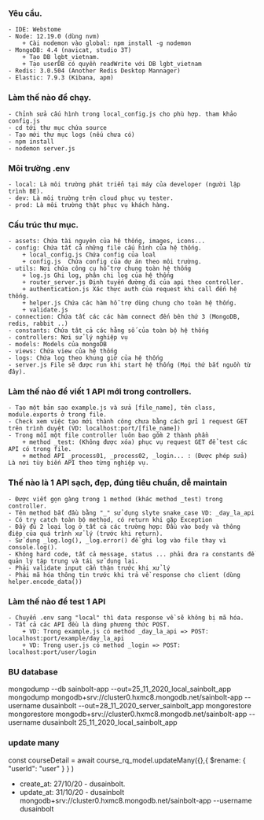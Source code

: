 ### Yêu cầu.
    - IDE: Webstome
    - Node: 12.19.0 (dùng nvm)
        + Cài nodemon vào global: npm install -g nodemon
    - MongoDB: 4.4 (navicat, studio 3T)
        + Tạo DB lgbt_vietnam.
        + Tạo userDB có quyền readWrite với DB lgbt_vietnam
    - Redis: 3.0.504 (Another Redis Desktop Mannager)
    - Elastic: 7.9.3 (Kibana, apm)

### Làm thế nào để chạy.
    - Chỉnh sửa cấu hình trong local_config.js cho phù hợp. tham khảo config.js
    - cd tới thư mục chứa source
    - Tạo mới thư mục logs (nếu chưa có)
    - npm install
    - nodemon server.js
    
###   Môi trường .env
    - local: Là môi trường phát triển tại máy của developer (người lập trình BE).
    - dev: Là môi trường trên cloud phục vụ tester.
    - prod: Là môi trường thật phục vụ khách hàng.
    
### Cấu trúc thư mục.
    - assets: Chứa tài nguyên của hệ thống, images, icons...
    - config: Chứa tất cả những file cấu hình của hệ thống.
        + local_config.js Chứa config của loal 
        + config.js  Chứa config của dự án theo môi trường.
    - utils: Nơi chứa công cụ hỗ trợ chung toàn hệ thống
        + log.js Ghi log, phân chi log của hệ thống
        + router_server.js Định tuyến đường đi của api theo controller.
        + authentication.js Xác thực auth của request khi call đến hệ thống.
        + helper.js Chứa các hàm hỗ trợ dùng chung cho toàn hệ thống.
        + validate.js 
    - connection: Chứa tất các các hàm connect đến bên thứ 3 (MongoDB, redis, rabbit ..)
    - constants: Chứa tât cả các hằng số của toàn bộ hệ thống
    - controllers: Nơi sử lý nghiệp vụ
    - models: Models của mongoDB
    - views: Chứa view của hệ thống
    - logs: Chứa log theo khung giờ của hệ thống
    - server.js File sẽ được run khi start hệ thống (Mọi thứ bắt nguồn từ đây).
    
### Làm thế nào để viết 1 API mới trong controllers.
    - Tạo một bản sao example.js và sửa [file_name], tên class, module.exports ở trong file.
    - Check xem việc tạo mới thành công chưa bằng cách gửi 1 request GET trên trình duyệt (VD: localhost:port/[file_name])
    - Trong mỗi một file controller luôn bao gồm 2 thành phần
        + method _test: (Không được xóa) phục vụ request GET để test các API có trong file.
        + method API _process01, _process02, _login... : (Được phép sửa) Là nơi tùy biến API theo từng nghiệp vụ.
        
### Thế nào là 1 API sạch, đẹp, đúng tiêu chuẩn, dễ maintain
    - Được viết gọn gàng trong 1 method (khác method _test) trong controller.
    - Tên method bắt đầu bằng "_" sử dụng slyte snake_case VD: _day_la_api
    - Có try catch toàn bộ method, có return khi gặp Exception
    - Đầy đủ 2 loại log ở tất cả các trường hợp: Đầu vào body và thông điệp của quá trình xử lý (trước khi return).
    - Sử dụng _log.log(), _log.error() để ghi log vào file thay vì console.log().
    - Không hard code, tất cả message, status ... phải đưa ra constants để quản lý tập trung và tái sử dụng lại.
    - Phải validate input cẩn thận trước khi xử lý
    - Phải mã hóa thông tin trước khi trả về response cho client (dùng helper.encode_data())  
    
### Làm thế nào để test 1 API
    - Chuyển .env sang "local" thì data response về sẽ không bị mã hóa.
    - Tất cả các API đều là dùng phương thức POST.
        + VD: Trong example.js có method _day_la_api => POST: localhost:port/example/day_la_api
        + VD: Trong user.js có method _login => POST: localhost:port/user/login
   
### BU database
mongodump --db sainbolt-app --out=25_11_2020_local_sainbolt_app
mongodump mongodb+srv://cluster0.hxmc8.mongodb.net/sainbolt-app --username dusainbolt  --out=28_11_2020_server_sainbolt_app
mongorestore <path dump>
mongorestore mongodb+srv://cluster0.hxmc8.mongodb.net/sainbolt-app --username dusainbolt  25_11_2020_local_sainbolt_app

 
### update many <Rename>
const courseDetail = await course_rq_model.updateMany({},{ $rename: { "userId": "user" } } )
- create_at: 27/10/20 - dusainbolt.
- update_at: 31/10/20 - dusainbolt
mongodb+srv://cluster0.hxmc8.mongodb.net/sainbolt-app --username dusainbolt